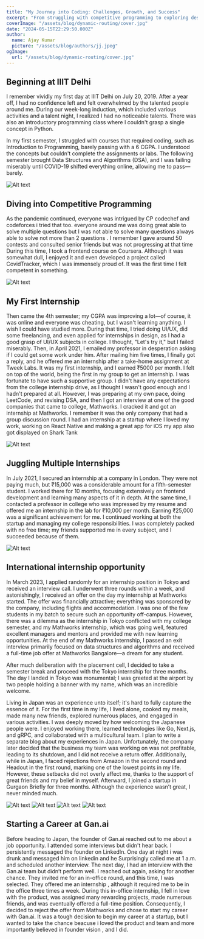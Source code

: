 ```yaml
---
title: "My Journey into Coding: Challenges, Growth, and Success"
excerpt: "From struggling with competitive programming to exploring design, UI, UX, and beyond."
coverImage: "/assets/blog/dynamic-routing/cover.jpg"
date: "2024-05-15T22:29:50.000Z"
author:
  name: Ajay Kumar
  picture: "/assets/blog/authors/jj.jpeg"
ogImage:
  url: "/assets/blog/dynamic-routing/cover.jpg"
---
```


## Beginning at IIIT Delhi

I remember vividly my first day at IIIT Delhi on July 20, 2019. After a year off, I had no confidence left and felt overwhelmed by the talented people around me. During our week-long induction, which included various activities and a talent night, I realized I had no noticeable talents. There was also an introductory programming class where I couldn't grasp a single concept in Python.

In my first semester, I struggled with courses that required coding, such as Introduction to Programming, barely passing with a 6 CGPA. I understood the concepts but couldn't complete the assignments or labs. The following semester brought Data Structures and Algorithms (DSA), and I was failing miserably until COVID-19 shifted everything online, allowing me to pass—barely.

![Alt text](https://i.imgur.com/lK5pYPi.jpeg "First Day at College")

## Diving into Competitive Programming

As the pandemic continued, everyone was intrigued by CP codechef and codeforces i tried that too. everyone around me was doing great able to solve multiple questions but I was not able to solve many questions always able to solve not more than 2 questions . I remember I gave around 50 contests and consulted senior friends but was not progressing at that time During this time, I took a frontend course on Coursera. Although it was somewhat dull, I enjoyed it and even developed a project called CovidTracker, which I was immensely proud of. It was the first time I felt competent in something.

![Alt text](https://i.imgur.com/LzIx5Kf.png "Codeforces rating")

## My First Internship

Then came the 4th semester; my CGPA was improving a lot—of course, it was online and everyone was cheating, but I wasn't learning anything. I wish I could have studied more. During that time, I tried doing UI/UX, did some freelancing, and even applied for internships in design, as I had a good grasp of UI/UX subjects in college. I thought, "Let's try it," but I failed miserably. Then, in April 2021, I emailed my professor in desperation asking if I could get some work under him. After mailing him five times, I finally got a reply, and he offered me an internship after a take-home assignment at Tweek Labs. It was my first internship, and I earned ₹5000 per month. I felt on top of the world, being the first in my group to get an internship. I was fortunate to have such a supportive group. I didn't have any expectations from the college internship drive, as I thought I wasn't good enough and I hadn't prepared at all. However, I was preparing at my own pace, doing LeetCode, and revising DSA, and then I got an interview at one of the good companies that came to college, Mathworks. I cracked it and got an internship at Mathworks. I remember it was the only company that had a group discussion round. I had an internship at a startup where I loved my work, working on React Native and making a great app for iOS my app also got displayed on Shark Tank

![Alt text](https://i.imgur.com/eF9BmYc.png "App that i made")

## Juggling Multiple Internships

In July 2021, I secured an internship at a company in London. They were not paying much, but ₹15,000 was a considerable amount for a fifth-semester student. I worked there for 10 months, focusing extensively on frontend development and learning many aspects of it in depth. At the same time, I contacted a professor in college who was impressed by my resume and offered me an internship in the lab for ₹10,000 per month. Earning ₹25,000 was a significant achievement for me. I continued working at both the startup and managing my college responsibilities. I was completely packed with no free time; my friends supported me in every subject, and I succeeded because of them.

![Alt text](https://i.imgur.com/ksfWjlw.png "Chartr app that i worked on")

## International internship opportunity

In March 2023, I applied randomly for an internship position in Tokyo and received an interview call. I underwent three rounds within a week, and astonishingly, I received an offer on the day my internship at Mathworks started. The offer was financially attractive; everything was sponsored by the company, including flights and accommodation. I was one of the few students in my batch to secure such an opportunity off-campus. However, there was a dilemma as the internship in Tokyo conflicted with my college semester, and my Mathworks internship, which was going well, featured excellent managers and mentors and provided me with new learning opportunities. At the end of my Mathworks internship, I passed an exit interview primarily focused on data structures and algorithms and received a full-time job offer at Mathworks Bangalore—a dream for any student.

After much deliberation with the placement cell, I decided to take a semester break and proceed with the Tokyo internship for three months. The day I landed in Tokyo was monumental; I was greeted at the airport by two people holding a banner with my name, which was an incredible welcome.

Living in Japan was an experience unto itself; it's hard to fully capture the essence of it. For the first time in my life, I lived alone, cooked my meals, made many new friends, explored numerous places, and engaged in various activities. I was deeply moved by how welcoming the Japanese people were. I enjoyed working there, learned technologies like Go, Next.js, and gRPC, and collaborated with a multicultural team. I plan to write a separate blog about my experiences in Japan. Unfortunately, the company later decided that the business my team was working on was not profitable, leading to its shutdown, and I did not receive a return offer. Additionally, while in Japan, I faced rejections from Amazon in the second round and Headout in the first round, marking one of the lowest points in my life. However, these setbacks did not overly affect me, thanks to the support of great friends and my belief in myself. Afterward, I joined a startup in Gurgaon Briefly for three months. Although the experience wasn’t great, I never minded much.

![Alt text](https://i.imgur.com/D3IStos.png "International internship oppurtunity")
![Alt text](https://i.imgur.com/W6Eifp7.png "International internship oppurtunity")
![Alt text](https://i.imgur.com/MZtI2fF.jpeg "International internship oppurtunity")
![Alt text](https://i.imgur.com/y7hL7Oa.jpeg "International internship oppurtunity")

## Starting a Career at Gan.ai

Before heading to Japan, the founder of Gan.ai reached out to me about a job opportunity. I attended some interviews but didn't hear back. I persistently messaged the founder on LinkedIn. One day at night i was drunk and messaged him on linkedin and he Surprisingly called me at 1 a.m. and scheduled another interview. The next day, I had an interview with the Gan.ai team but didn’t perform well. I reached out again, asking for another chance. They invited me for an in-office round, and this time, I was selected. They offered me an internship , although it required me to be in the office three times a week. During this in-office internship, I fell in love with the product, was assigned many rewarding projects, made numerous friends, and was eventually offered a full-time position. Consequently, I decided to reject the offer from Mathworks and chose to start my career with Gan.ai. It was a tough decision to begin my career at a startup, but I wanted to take the chance beacuse i loved the product and team and more importantly believed in founder vision , and I did.
